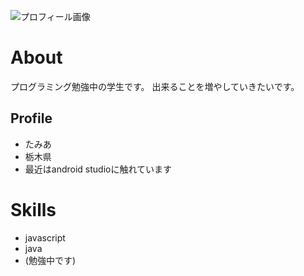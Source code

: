 ![プロフィール画像](kedama.png)

# <a name="header-1-8f7f4c1ce7a4f933663d10543562b096"></a> About

プログラミング勉強中の学生です。
出来ることを増やしていきたいです。

## <a name="header-2-cce99c598cfdb9773ab041d54c3d973a"></a> Profile
- たみあ
- 栃木県
- 最近はandroid studioに触れています

# <a name="header-1-aa79c5d1cbe3d96218a92481bcfaa39c"></a> Skills
- javascript
- java
- (勉強中です)
